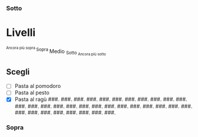 ### Sotto 

# Livelli 
<sup><sup> Ancora più sopra </sup> Sopra </sup> Medio <sub> Sotto <sub> Ancora più sotto </sub></sub>

## Scegli
- [ ] Pasta al pomodoro
- [ ] Pasta al pesto
- [x] Pasta al ragù
###.
###.
###.
###.
###.
###.
###.
###.
###.
###.
###.
###.
###.
###.
###.
###.
###.
###.
###.
###.
###.
###.
###.
###.
###.
###.
###.
###.
###.
###.
###.
###.
###.
### Sopra
